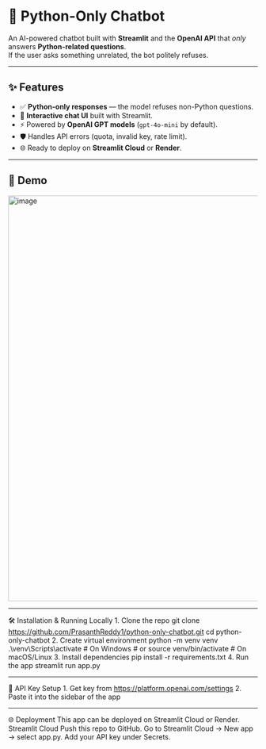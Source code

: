 # 🐍 Python-Only Chatbot

An AI-powered chatbot built with **Streamlit** and the **OpenAI API** that *only* answers **Python-related questions**.  
If the user asks something unrelated, the bot politely refuses.

---

## ✨ Features
- ✅ **Python-only responses** — the model refuses non-Python questions.
- 💬 **Interactive chat UI** built with Streamlit.
- ⚡ Powered by **OpenAI GPT models** (`gpt-4o-mini` by default).
- 🛡️ Handles API errors (quota, invalid key, rate limit).
- 🌐 Ready to deploy on **Streamlit Cloud** or **Render**.

---

## 📸 Demo
<img width="667" height="818" alt="image" src="https://github.com/user-attachments/assets/6614a1d0-9a7e-4ca5-9e12-2988fbf4b995" />

---

🛠️ Installation & Running Locally
    1. Clone the repo
        git clone https://github.com/PrasanthReddy1/python-only-chatbot.git
        cd python-only-chatbot
    2. Create virtual environment
        python -m venv venv
        .\venv\Scripts\activate   # On Windows
        # or
        source venv/bin/activate  # On macOS/Linux
    3. Install dependencies
        pip install -r requirements.txt
    4. Run the app
        streamlit run app.py

---

🔑 API Key Setup
    1. Get key from https://platform.openai.com/settings
    2. Paste it into the sidebar of the app

---

🌐 Deployment
  This app can be deployed on Streamlit Cloud or Render.
  Streamlit Cloud
    Push this repo to GitHub.
    Go to Streamlit Cloud → New app → select app.py.
    Add your API key under Secrets.

